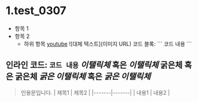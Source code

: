 # 1.test_0307
- 항목 1
- 항목 2
  - 하위 항목
[youtube](youtube.com)
![대체 텍스트](이미지 URL)
코드 블록:
\```
코드 내용
\```

인라인 코드: `코드 내용`
*이탤릭체* 혹은 _이탤릭체_
**굵은체** 혹은 __굵은체__
***굵은 이탤릭체*** 혹은 ___굵은 이탤릭체___
  ---
  > 인용문입니다.
  | 제목1 | 제목2 |
  |-------|-------|
  | 내용1 | 내용2 |
